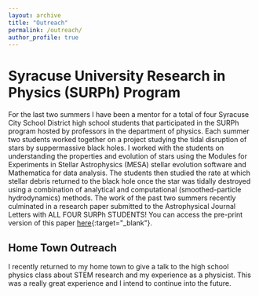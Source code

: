 ```yaml
---
layout: archive
title: "Outreach"
permalink: /outreach/
author_profile: true
---
```


Syracuse University Research in Physics (SURPh) Program
======
For the last two summers I have been a mentor for a total of four Syracuse City School District high school students that participated in the SURPh program hosted by professors in the department of physics. Each summer two students worked together on a project studying the tidal disruption of stars by suppermassive black holes. I worked with the students on understanding the properties and evolution of stars using the Modules for Experiments in Stellar Astrophysics (MESA) stellar evolution software and Mathematica for data analysis. The students then studied the rate at which stellar debris returned to the black hole once the star was tidally destroyed using a combination of analytical and computational (smoothed-particle hydrodynamics) methods. The work of the past two summers recently culminated in a research paper submitted to the Astrophysical Journal Letters with ALL FOUR SURPh STUDENTS! You can access the pre-print version of this paper [here](https://arxiv.org/pdf/2310.11496.pdf){:target="_blank"}.

Home Town Outreach
------
I recently returned to my home town to give a talk to the high school physics class about STEM research and my experience as a physicist. This was a really great experience and I intend to continue into the future. 


